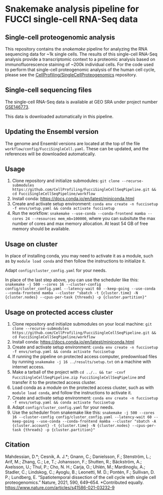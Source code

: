 # Snakemake analysis pipeline for FUCCI single-cell RNA-Seq data

## Single-cell proteogenomic analysis

This repository contains the _snakemake_ pipeline for analyzing the RNA sequencing data for ~1k single cells. The results of this single-cell RNA-Seq analysis provide a transcriptomic context to a proteomic analysis based on immunofluorescence staining of ~200k individual cells. For the code used to perform that single-cell proteogenomic analysis of the human cell cycle, please see the [CellProfiling/SingleCellProteogenomics](https://github.com/CellProfiling/SingleCellProteogenomics) repository.

## Single-cell sequencing files

The single-cell RNA-Seq data is available at GEO SRA under project number [GSE146773](https://www.ncbi.nlm.nih.gov/geo/query/acc.cgi?acc=GSE146773).

This data is downloaded automatically in this pipeline.

## Updating the Ensembl version

The genome and Ensembl versions are located at the top of the file `workflow/config/FucciSingleCell.yaml`.
These can be updated, and the references will be downloaded automatically.

## Usage

1) Clone repository and initialize submodules: `git clone --recurse-submodules https://github.com/CellProfiling/FucciSingleCellSeqPipeline.git && cd FucciSingleCellSeqPipeline/workflow`
1) Install conda: https://docs.conda.io/en/latest/miniconda.html
2) Create and activate setup environment: `conda env create -n fuccisetup -f envs/setup.yaml && conda activate fuccisetup`
4) Run the workflow: `snakemake --use-conda --conda-frontend mamba --cores 24 --resources mem_mb=100000`, where you can subsitute the max number of cores and max memory allocation. At least 54 GB of free memory should be available.

## Usage on cluster

In place of installing conda, you may need to activate it as a module, such as by `module load conda` and then follow the instructions to initialize it.

Adapt `config/cluster_config.yaml` for your needs.

In place of the last step above, you can use the scheduler like this:
`snakemake -j 500 --cores 16 --cluster-config config/cluster_config.yaml --latency-wait 60 --keep-going --use-conda --conda-frontend mamba --cluster "sbatch -t {cluster.time} -N {cluster.nodes} --cpus-per-task {threads} -p {cluster.partition}"`

## Usage on protected access cluster

1) Clone repository and initialize submodules on your local machine: `git clone --recurse-submodules https://github.com/CellProfiling/FucciSingleCellSeqPipeline.git && cd FucciSingleCellSeqPipeline/workflow`
2) Install conda: https://docs.conda.io/en/latest/miniconda.html
3) Create and activate setup environment: `conda env create -n fuccisetup -f envs/setup.yaml && conda activate fuccisetup`
4) If running the pipeline on protected access computer, predownload files by running `snakemake -j 16 ../results/setup.txt` on a machine with internet access.
5) Make a tarball of the project with `cd ../.. && tar -cxvf FucciSingleCellSeqPipeline.zip FucciSingleCellSeqPipeline` and transfer it to the protected access cluster.
6) Load conda as a module on the protected access cluster, such as with `module load conda`, and follow the instructions to activate it.
7) Create and activate setup environment: `conda env create -n fuccisetup -f envs/setup.yaml && conda activate fuccisetup`
8) Adapt `config/cluster_config.yaml` for your needs.
9) Use the scheduler from snakemake like this:
`snakemake -j 500 --cores 16 --cluster-config config/cluster_config.yaml --latency-wait 60 --keep-going --use-conda --conda-frontend mamba --cluster "sbatch -A {cluster.account} -t {cluster.time} -N {cluster.nodes} --cpus-per-task {threads} -p {cluster.partition}"`

## Citation

Mahdessian, D.\*; Cesnik, A. J.\*; Gnann, C.; Danielsson, F.; Stenström, L.; Arif, M.; Zhang, C.; Le, T.; Johansson, F.; Shutten, R.; Bäckström, A.; Axelsson, U.; Thul, P.; Cho, N. H.; Carja, O.; Uhlén, M.; Mardinoglu, A.; Stadler, C.; Lindskog, C.; Ayoglu, B.; Leonetti, M. D.; Pontén, F.; Sullivan, D. P.; Lundberg, E. “Spatiotemporal dissection of the cell cycle with single cell proteogenomics.” Nature, 2021, 590, 649–654. \*Contributed equally. https://www.nature.com/articles/s41586-021-03232-9
